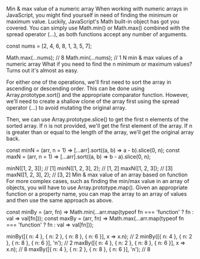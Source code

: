 Min & max value of a numeric array
When working with numeric arrays in JavaScript, you might find yourself in need of finding the minimum or maximum value. Luckily, JavaScript's Math built-in object has got you covered. You can simply use Math.min() or Math.max() combined with the spread operator (...), as both functions accept any number of arguments.

const nums = [2, 4, 6, 8, 1, 3, 5, 7];

Math.max(...nums); // 8
Math.min(...nums); // 1
N min & max values of a numeric array
What if you need to find the n minimum or maximum values? Turns out it's almost as easy.

For either one of the operations, we'll first need to sort the array in ascending or descending order. This can be done using Array.prototype.sort() and the appropriate comparator function. However, we'll need to create a shallow clone of the array first using the spread operator (...) to avoid mutating the original array.

Then, we can use Array.prototype.slice() to get the first n elements of the sorted array. If n is not provided, we'll get the first element of the array. If n is greater than or equal to the length of the array, we'll get the original array back.

const minN = (arr, n = 1) => [...arr].sort((a, b) => a - b).slice(0, n);
const maxN = (arr, n = 1) => [...arr].sort((a, b) => b - a).slice(0, n);

minN([1, 2, 3]); // [1]
minN([1, 2, 3], 2); // [1, 2]
maxN([1, 2, 3]); // [3]
maxN([1, 2, 3], 2); // [3, 2]
Min & max value of an array based on function
For more complex cases, such as finding the min/max value in an array of objects, you will have to use Array.prototype.map(). Given an appropriate function or a property name, you can map the array to an array of values and then use the same approach as above.

const minBy = (arr, fn) =>
  Math.min(...arr.map(typeof fn === 'function' ? fn : val => val[fn]));
const maxBy = (arr, fn) =>
  Math.max(...arr.map(typeof fn === 'function' ? fn : val => val[fn]));

minBy([{ n: 4 }, { n: 2 }, { n: 8 }, { n: 6 }], x => x.n); // 2
minBy([{ n: 4 }, { n: 2 }, { n: 8 }, { n: 6 }], 'n'); // 2
maxBy([{ n: 4 }, { n: 2 }, { n: 8 }, { n: 6 }], x => x.n); // 8
maxBy([{ n: 4 }, { n: 2 }, { n: 8 }, { n: 6 }], 'n'); // 8